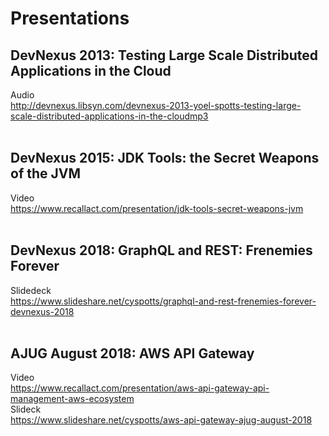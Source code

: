 # Presentations

## DevNexus 2013: Testing Large Scale Distributed Applications in the Cloud

Audio <br>
http://devnexus.libsyn.com/devnexus-2013-yoel-spotts-testing-large-scale-distributed-applications-in-the-cloudmp3
<br><br>
## DevNexus 2015: JDK Tools: the Secret Weapons of the JVM

Video <br>
https://www.recallact.com/presentation/jdk-tools-secret-weapons-jvm
<br><br>

## DevNexus 2018: GraphQL and REST: Frenemies Forever

Slidedeck <br>
https://www.slideshare.net/cyspotts/graphql-and-rest-frenemies-forever-devnexus-2018
<br><br>

## AJUG August 2018: AWS API Gateway
Video <br>
https://www.recallact.com/presentation/aws-api-gateway-api-management-aws-ecosystem
<br>Slideck<br>
https://www.slideshare.net/cyspotts/aws-api-gateway-ajug-august-2018
<br><br>
